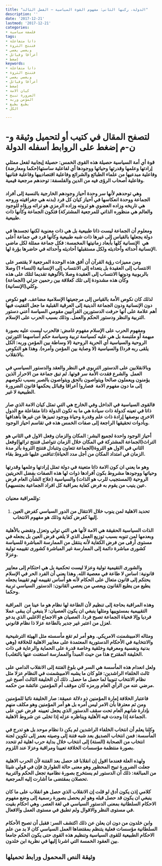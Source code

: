 ```yaml
---
title: "الدولة، ركنها الثاني: مفهوم القوة السياسية – الفصل الثالث"
description: ''
date: '2017-12-21'
lastmod: '2017-12-21'
categories:
- فلسفة سياسية
tags:
- ذاتا متفاعلة
- فتنتج الثروة
- ويعصي يعصي
- أعراقا وقبائل
- إضغط
keywords:
- ذاتا متفاعلة
- فتنتج الثروة
- ويعصي يعصي
- أعراقا وقبائل
- إضغط
- كيان الامة
- الضرورة تبيح
- المؤمن وربه
- يطيع يطيع
- الكل

---
```

# **لتصفح المقال في كتيب أو لتحميل وثيقة و-ن-م إضغط على الروابط أسفله** **الدولة**

### قوة أي أمة السياسية حصيلة هذه القوى الخمس: حصيلة إيجابية لفعل ممثلي إرادتها وعلمها وقدرتها وحياتها ووجودها أي لفاعلية ساستها(حكما ومعارضة) وفاعلية مبدعيها من علماء الطبائع والشرائع وفاعلية اقتصادييها وفاعلية فنانيها وفاعلية أصحاب الرؤى فيه من الدين والفلسفة: توحدهم مرجعية قيمية.

### وهي توحدهم لأنها سر وحدة أحياز وجودهم الخارجية بالنسبة إلى أفراد الجماعة ووحدة انعكاسها في أحياز كيان كل فرد (بدنه هي جغرافيته وروحه هي تاريخه وزاده العضوي هو ثروته وزاده الرمزي هو تراثه ورؤاه للوجود والعالم هي منظوره الذاتي للمرجعية المشتركة) فتكون الجماعة وكأنها ذات طبيعية.

### ومعلوم أن الجماعة ليست ذاتا طبيعية بل هي ذات معنوية لكنها تجسدها في دولة يجعلها بالقياس إلى غيرها ذات شبه طبيعية وكأنها فرد في جماعة أعلى هي  الإنسانية كلها بأبعاد زمانيتها المخمسة: فكل جماعة ممثلة لكل ماضي الإنسانية أحداثه وأحاديثه ولكل مستقبلها أحاديثه وأحداثه في حاضرها بؤرة لها.

### ومن مميزات رؤية القرآن أن أفق هذه الوحدة المرجعية لا يقتصر على الانتساب إلى العقيدة بل يتعداه إلى الانتساب إلى الإنسانية (النساء 1) وصلا بالربوبية ودونها الانتساب إلى العقيدة وصلا بالألوهية تقديما لتلك على هذه وكأن هذه مشدودة إلى تلك كعلاقة بين رحمين جزئي (الجماعة) وكلي(الإنسانية).

### لذلك كان نكوص الأمة بالقياس إلى مرجعيتها الإسلامية مضاعف. فهو نكوص دون الإنسانية ودون الجماعة الدينية إلى العرقية القبلية ما جعل التفتيت فيها أهم علامة على أنها حرفت الدستورين القرآنيين مقومي السياسة أعني دستور التربية والنظر ودستور الحكم والعمل. وذلك بسبب الحرب على الإسلام.

### ومفهوم الحرب على الإسلام مفهوم غامض: فالحرب ليست عليه بصورة مبهمة أو ملتبسة بل هي عليه كسياسة تربية وسياسة حكم أساسهما الثورتين الروحية والسياسية أي الحرية الروحية (لا وساطة بين المؤمن وربه: الكل يلقى ربه فردا) والسياسية (لا وصاية بين المؤمن وأمره). وهذا هو النكوص بالانقلاب.

### وبالانقلابين على الدستور التربوي في النظر والعقد والدستور السياسي في العمل  والشرع فقدت الأمة سر قوتها. لم تبق جماعة من الاحرار الذين يؤمنون ويعملون صالحا ويتواصون بالحق ويتواصون بالصبر بسبب نكوصهم إلى ما دون مفهوم الامة  فصاروا أعراقا وقبائل يحكمها قانون الضرورة الطبيعية لا غير.

### فالقوى السياسية في الداخل وفي الخارج هي التي تمثل كيان الامة الذي صار ذاتا في تعينه كدولة ذات سيادة هي ما به تكون الدولة ذاتا متفاعلة مع الدول الاخرى بوصفها إرادة ذات علم وقدرة وحياة ووجود تميزها عن غيرها بأهدافها وبأدوات تحقيقها الراجعة إلى صفات الخمس هذه في تقاسم احياز الوجود.

### أحياز الوجود واحدة لجميع البشر: المكان والزمان وفعل الاول في الثاني هو التراث(الجماعة المشتركة في المكان خلال الزمان تتواصل فتنتج تراثها)وفعل الثاني في الاول هو الثروة(الجماعة تتعاون وتتبادل فتنتج الثروة بأثر مدة الزمان في امتداد المكان من أجل مدد الحياة):تنافس عليها شروط بقاء.

### وهو ما يعني ان كون الامة ذاتا متعينة في دولة تمثل إرادتها وعلمها وقدرتها وحياتها ووجودها مشروط بكون أفرادها ذوات لها هذه الصفات بفضل الحريتين الروحية (المستجيب للرب هو الذات) والسياسية (علاج الشأن العام فرض عين ينيب من يقوم به فرض كفاية بمراقبة كل افراد الجماعية بجنسيهم).

### وللمراقبة معنيان:

1. ### تحديد الاهلية لمن ينوب خلال الانتقال من الدور السياسي كفرض العين إليها كفرض كفاية وذلك هو مفهوم الانتخاب.

### الذات السياسية الحقيقة هي الامة لأنها هي التي تولي وتعزل وتقضي بالأهلية وبعدمها لمن تنوبه بسبب توزيع العمل الذي لا يلغي فرض العين بل يجعله في مستوى أرقى من فرض الكفاية لأنه ينتقل من الممارسة المباشرة للسياسة كشورى مباشرة دائمة إلى الممارسة غير المباشرة كشورى تقييمه تولية وعزلا.

### والشورى التقيمية تولية وعزلا ليست تحكمية بل هي احتكام إلى معايير قانونية: اساس لا طاعة في معصية الله. وهذا يعني أن الفرد الحر في الإسلام يحتكم إلى قانون متعال على الحكام لأنه هو أساس تقييمه لهم تقييما يجعله يطيع من يطيع القانون ويعصي من يعصي القانون: الدستور السياسي تربية وحكما.

### وهذه المراقبة بحاجة إلى تنظيم لأن الطاعة لها نظام هو ما عينا من  المراقبة التقييمية بمستوييها ومثلها ينبغي ان يكون العصيان: لا ينبغي أن يبقى عملا فرديا وإلا فحياة الجماعة تصبح فردا. العصيان هو الاجماع الاغلبي الذي يدعو لعزل من اعتبر غير جدير بالطاعة عزلا ذا نظام قانوني.

### ومثاله الامبيشمنت الامريكي. وهو أمر لم تقع مأسسته مثل الهيئة الترشيحية والانتخابية في الأحكام الدستورية المعتمدة على معايير الاهلية للخلافة (وهي بدنية ونفسية ومعرفية وخلقية وخاصة قدرة على الحماية والرعاية في ذات الخليفة المقترح هذا من حيث المبدأ والممارسة استغنت عنها بالتغلب).

### ولعل انعدام هذه المأسسة هي السر في بلوغ الفتنة إلى الانقلاب الدامي على ثالث الخلفاء الراشدين: فلو كان ما يشبه الامبيشمنت في النظام عزلا مثل نظام الانتخاب تنويبا لما حصل ما حصل. ذلك أن الخليفة الثالث أصبح غير مرضي عنه من الرأي العام ورمزه كان موقف أم المؤمنين عائشة من حكمه.

### فاعتبار الخلافة إمارة المؤمنين ذو دلالة عميقة: صار الخليفة نائبا للمؤمنين ومن ثم معترفا بأن الامر ليس أمره بل هو أمر المؤمنين وهو مكلف منهم بإدارة شانهم العام تحت سقف الدستور الذي يجعل تعيينه  فرض عين على الجماعة إذا وجدت فيه الأهلية ويناظره عزله إذا تخلى عن شروط الاهلية.

### وكلنا يعلم أن انتخاب الخلفاء الراشدين لم يكن ذا نظام موحد بل هو تدرج في المأسسة: فمن انتخاب الصديق بعد شبه فتنة إلى وصيته بعمر إلى تكوين لجنة انتخاب من الصحابة (الستة) إلى انتخاب خلال بداية حرب اهلية لم تتحدد بصورة منتظمة مؤسسات الخلافة تعيينا ومراقبة وعزلا عند اللزوم.

### ولهذه العلة فعندما اقول إن انقلابا قد حصل بعد الفتنة لأن الحرب الاهلية جعلت الضرورة تبيح المحظور وهو معنى حالة الطوارئ فإن في قولي شيئا من المبالغة: ذلك أن الدستور لم يستخرج بصورة نظامية تجعل الحكم والتربية تحصلان بمقتضى ما أشارت إليه المرجعية.

### كلامي إذن يكون أدق لو قلت إن الانقلاب الذي حصل هو انقلاب على ما كان ينبغي ان يكون قد حصل قبله وهو لم يحصل بصورة رسمية إلى وضع مفهوم الاحكام السلطانية بمعنى الدستور السياسي في لغة العصر. وهي احكام بقيت في مستوى النظر والاقوال ولم تطبق في مستوى العمل والافعال.

### وابن خلدون من دون ان يعلن عن ذلك اكتشف السر: فقبل أن تصبح الأحكام السلطانية مؤسسات فعلية يتنظم بمقتضاها العمل السياسي كان لا بد من علم الاحكام الطبيعية للقوى السياسية وتنظيم هذه القوى حتى يكون الحكم جامعا بين العقود الخمسة التي اشرنا إليها في نظرية ابن خلدون.

## وثيقة النص المحمول ورابط تحميلها

###